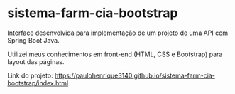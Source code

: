 # sistema-farm-cia-bootstrap

Interface desenvolvida para implementação de um projeto de uma API com Spring Boot Java.

Utilizei meus conhecimentos em front-end (HTML, CSS e Bootstrap) para layout das páginas.

Link do projeto: https://paulohenrique3140.github.io/sistema-farm-cia-bootstrap/index.html
